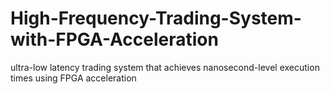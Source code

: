 # High-Frequency-Trading-System-with-FPGA-Acceleration
ultra-low latency trading system that achieves nanosecond-level execution times using FPGA acceleration
